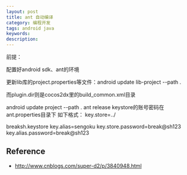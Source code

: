 ```yaml
---
layout: post
title: ant 自动编译
category: 编程开发
tags: android java
keywords: 
description: 
---
```


前提：

配置好android sdk、ant的环境

更新lib库的project.properties等文件：android update lib-project --path .

而plugin.dir则是cocos2dx里的build_common.xml目录

android update project --path . ant release keystore的账号密码在ant.properties目录下 如下格式： key.store=../

breaksh.keystore key.alias=sengoku key.store.password=break@sh123 key.alias.password=break@sh123


## Reference

* <http://www.cnblogs.com/super-d2/p/3840948.html>